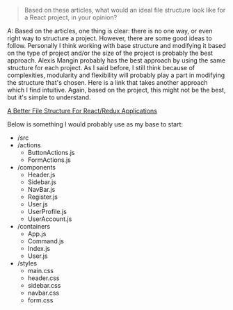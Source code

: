 >Based on these articles, what would an ideal file structure look like for a React project, in your opinion?

A: Based on the articles, one thing is clear: there is no one way, or even right way to structure a project. However, there are some good ideas to follow. Personally I think working with base structure and modifying it based on the type of project and/or the size of the project is probably the best approach. Alexis Mangin probably has the best approach by using the same structure for each project. As I said before, I still think because of complexities, modularity and flexibility will probably play a part in modifying the structure that's chosen. Here is a link that takes another approach which I find intuitive. Again, based on the project, this might not be the best, but it's simple to understand.

[A Better File Structure For React/Redux Applications](https://marmelab.com/blog/2015/12/17/react-directory-structure.html)

Below is something I would probably use as my base to start:

* /src
 * /actions
   * ButtonActions.js
   * FormActions.js
 * /components
   * Header.js
   * Sidebar.js
   * NavBar.js
   * Register.js
   * User.js
   * UserProfile.js
   * UserAccount.js
 * /containers
   * App.js
   * Command.js
   * Index.js
   * User.js
 * /styles
   * main.css
   * header.css
   * sidebar.css
   * navbar.css
   * form.css

